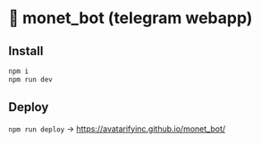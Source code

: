 # 🤖 monet_bot (telegram webapp)

## Install

```sh
npm i
npm run dev
```

## Deploy

`npm run deploy` -> https://avatarifyinc.github.io/monet_bot/
